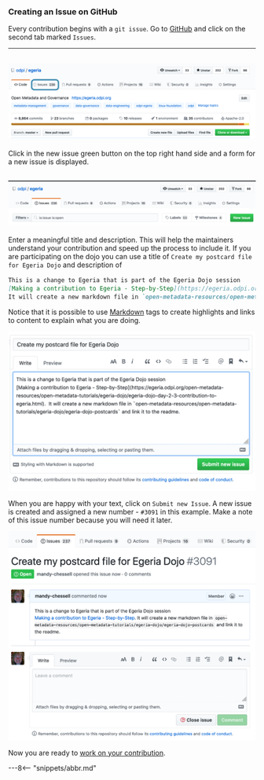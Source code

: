<!-- SPDX-License-Identifier: CC-BY-4.0 -->
<!-- Copyright Contributors to the ODPi Egeria project 2020. -->

### Creating an Issue on GitHub

Every contribution begins with a `git issue`.
Go to [GitHub](https://github.com/odpi/egeria) and click on the second tab marked `Issues`.

----

![GitHub Issues Tab](git-hub-issues-tab.png)
----

Click in the new issue green button on the top right hand side and a form for a new
issue is displayed.


![GitHub New Issue Button](git-hub-new-issue-button.png)
----

Enter a meaningful title and description.  This will help the maintainers understand your contribution
and speed up the process to include it.
If you are participating on the dojo you can use a title of `Create my postcard file for Egeria Dojo`
and description of
```md
This is a change to Egeria that is part of the Egeria Dojo session
[Making a contribution to Egeria - Step-by-Step](https://egeria.odpi.org/open-metadata-resources/open-metadata-tutorials/egeria-dojo/egeria-dojo-day-2-3-contribution-to-egeria.html).
It will create a new markdown file in `open-metadata-resources/open-metadata-tutorials/egeria-dojo/egeria-dojo-postcards` and link it to the readme.
```
Notice that it is possible to use [Markdown](/egeria-docs/guides/contributor/markdown)
tags to create highlights and links to content to explain what you are doing.

![GitHub Create New Issue](git-hub-create-new-issue.png)

When you are happy with your text, click on `Submit new Issue`.  A new issue is created and
assigned a new number - `#3091` in this example.
Make a note of this issue number because you will need it later.

![GitHub New Issue Created](git-hub-new-issue-created.png)

Now you are ready to [work on your contribution](task-creating-a-fork-and-clone.md).

---8<-- "snippets/abbr.md"